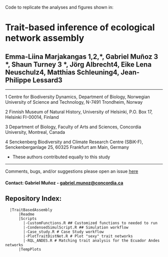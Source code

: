 

Code to replicate the analyses and figures shown in:
# Trait-based inference of ecological network assembly
## Emma-Liina Marjakangas 1,2,\*, Gabriel Muñoz 3 \*, Shaun Turney 3 \*, Jörg Albrecht4, Eike Lena Neuschulz4, Matthias Schleuning4, Jean-Philippe Lessard3

-----------
1 Centre for Biodiversity Dynamics, Department of Biology, Norwegian University of Science and Technology, N-7491 Trondheim, Norway

2 Finnish Museum of Natural History, University of Helsinki, P.O. Box 17, Helsinki FI-00014, Finland

3 Department of Biology, Faculty of Arts and Sciences, Concordia University, Montreal, Canada

4 Senckenberg Biodiversity and Climate Research Centre (SBiK-F), Senckenberganlage 25, 60325 Frankfurt am Main, Germany

* These authors contributed equally to this study
-----------


Comments, bugs, and/or suggestions please open an issue [here](https://github.com/fgabriel1891/TraitBasedNetworks/issues/new)

#### Contact: Gabriel Muñoz - gabriel.munoz@concordia.ca

## Repository Index:

      |TraitBasedAssembly
          |Readme
          |Scripts
            |-CustomFunctions.R ## Customized functions to needed to run 
            |-CondensedSimulScript.R ## Simulation workflow
            |-Case_study.R # Case Study workflow 
            |-PlotTraitDistNet.R # Plot "sexy" trait networks
            |-RQL_ANDES.R # Matching trait analysis for the Ecuador Andes networks
          |TempPlots
          
    


